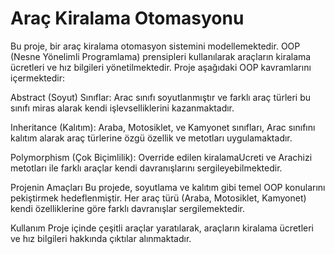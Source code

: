 # Araç Kiralama Otomasyonu
Bu proje, bir araç kiralama otomasyon sistemini modellemektedir. OOP (Nesne Yönelimli Programlama) prensipleri kullanılarak araçların kiralama ücretleri ve hız bilgileri yönetilmektedir. Proje aşağıdaki OOP kavramlarını içermektedir:

Abstract (Soyut) Sınıflar: Arac sınıfı soyutlanmıştır ve farklı araç türleri bu sınıfı miras alarak kendi işlevselliklerini kazanmaktadır.

Inheritance (Kalıtım): Araba, Motosiklet, ve Kamyonet sınıfları, Arac sınıfını kalıtım alarak araç türlerine özgü özellik ve metotları uygulamaktadır.

Polymorphism (Çok Biçimlilik): Override edilen kiralamaUcreti ve Arachizi metotları ile farklı araçlar kendi davranışlarını sergileyebilmektedir.

Projenin Amaçları
Bu projede, soyutlama ve kalıtım gibi temel OOP konularını pekiştirmek hedeflenmiştir. Her araç türü (Araba, Motosiklet, Kamyonet) kendi özelliklerine göre farklı davranışlar sergilemektedir.

Kullanım
Proje içinde çeşitli araçlar yaratılarak, araçların kiralama ücretleri ve hız bilgileri hakkında çıktılar alınmaktadır.

